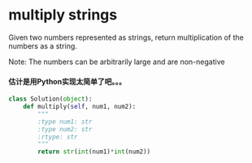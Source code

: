 # multiply strings

Given two numbers represented as strings, return multiplication of the numbers as a string.

Note: The numbers can be arbitrarily large and are non-negative

#### 估计是用Python实现太简单了吧。。。

```python
class Solution(object):
    def multiply(self, num1, num2):
        """
        :type num1: str
        :type num2: str
        :rtype: str
        """
        return str(int(num1)*int(num2))
```
